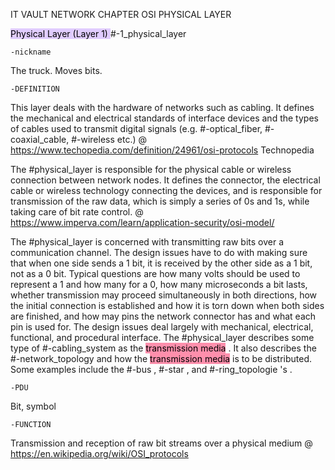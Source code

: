 IT VAULT
NETWORK CHAPTER
OSI PHYSICAL LAYER

<mark style="background: #D2B3FFA6;">Physical Layer (Layer 1)  </mark> 
#-1_physical_layer

	-nickname
The truck. Moves bits.

	-DEFINITION
This layer deals with the hardware of networks such as cabling. It defines the mechanical and electrical standards of interface devices and the types of cables used to transmit digital signals (e.g. #-optical_fiber,     #-coaxial_cable, #-wireless etc.)
@ https://www.techopedia.com/definition/24961/osi-protocols Technopedia 

The #physical_layer is responsible for the physical cable or wireless connection between network nodes. It defines the connector, the electrical cable or wireless technology connecting the devices, and is responsible for transmission of the raw data, which is simply a series of 0s and 1s, while taking care of bit rate control.
@ https://www.imperva.com/learn/application-security/osi-model/

The #physical_layer is concerned with transmitting raw bits over a communication channel. The design issues have to do with making sure that when one side sends a 1 bit, it is received by the other side as a 1 bit, not as a 0 bit. Typical questions are how many volts should be used to represent a 1 and how many for a 0, how many microseconds a bit lasts, whether transmission may proceed simultaneously in both
directions, how the initial connection is established and how it is torn down when both sides are finished, and how may pins the network connector has and what each pin is used for. The design issues deal largely with mechanical, electrical, functional, and procedural interface.
The #physical_layer describes some type of #-cabling_system as the <mark style="background: #FF5582A6;">transmission media</mark> . It also describes the #-network_topology and how the <mark style="background: #FF5582A6;">transmission media</mark> is to be distributed. Some examples include the #-bus , #-star , and #-ring_topologie 's .

	-PDU
Bit, symbol

	-FUNCTION
Transmission and reception of raw bit streams over a physical medium
@ https://en.wikipedia.org/wiki/OSI_protocols

